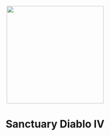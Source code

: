 <p align="center">
  <img src="https://github.com/SanctuaryTeam/.github/assets/96056869/27768244-9711-49a5-b132-8e1252633f88" width="265"/>
</p>

<h1 align="center">Sanctuary Diablo IV </h1>
